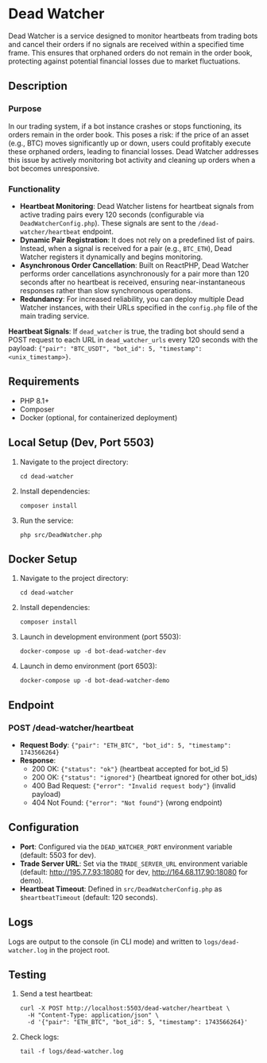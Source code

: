 # Dead Watcher

Dead Watcher is a service designed to monitor heartbeats from trading bots and cancel their orders if no signals are received within a specified time frame. This ensures that orphaned orders do not remain in the order book, protecting against potential financial losses due to market fluctuations.

## Description

### Purpose
In our trading system, if a bot instance crashes or stops functioning, its orders remain in the order book. This poses a risk: if the price of an asset (e.g., BTC) moves significantly up or down, users could profitably execute these orphaned orders, leading to financial losses. Dead Watcher addresses this issue by actively monitoring bot activity and cleaning up orders when a bot becomes unresponsive.

### Functionality
- **Heartbeat Monitoring**: Dead Watcher listens for heartbeat signals from active trading pairs every 120 seconds (configurable via `DeadWatcherConfig.php`). These signals are sent to the `/dead-watcher/heartbeat` endpoint.
- **Dynamic Pair Registration**: It does not rely on a predefined list of pairs. Instead, when a signal is received for a pair (e.g., `BTC_ETH`), Dead Watcher registers it dynamically and begins monitoring.
- **Asynchronous Order Cancellation**: Built on ReactPHP, Dead Watcher performs order cancellations asynchronously for a pair more than 120 seconds after no heartbeat is received, ensuring near-instantaneous responses rather than slow synchronous operations.
- **Redundancy**: For increased reliability, you can deploy multiple Dead Watcher instances, with their URLs specified in the `config.php` file of the main trading service.

 **Heartbeat Signals**: If `dead_watcher` is true, the trading bot should send a POST request to each URL in `dead_watcher_urls` every 120 seconds with the payload: `{"pair": "BTC_USDT", "bot_id": 5, "timestamp": <unix_timestamp>}`.

## Requirements
- PHP 8.1+
- Composer
- Docker (optional, for containerized deployment)

## Local Setup (Dev, Port 5503)
1. Navigate to the project directory:
   ```
   cd dead-watcher
   ```
2. Install dependencies:
   ```
   composer install
   ```
3. Run the service:
   ```
   php src/DeadWatcher.php
   ```

## Docker Setup
1. Navigate to the project directory:
   ```
   cd dead-watcher
   ```
2. Install dependencies:
   ```
   composer install
   ```
3. Launch in development environment (port 5503):
   ```
   docker-compose up -d bot-dead-watcher-dev
   ```
4. Launch in demo environment (port 6503):
   ```
   docker-compose up -d bot-dead-watcher-demo
   ```

## Endpoint
### POST /dead-watcher/heartbeat
- **Request Body**: `{"pair": "ETH_BTC", "bot_id": 5, "timestamp": 1743566264}`
- **Response**:
  - 200 OK: `{"status": "ok"}` (heartbeat accepted for bot_id 5)
  - 200 OK: `{"status": "ignored"}` (heartbeat ignored for other bot_ids)
  - 400 Bad Request: `{"error": "Invalid request body"}` (invalid payload)
  - 404 Not Found: `{"error": "Not found"}` (wrong endpoint)

## Configuration
- **Port**: Configured via the `DEAD_WATCHER_PORT` environment variable (default: 5503 for dev).
- **Trade Server URL**: Set via the `TRADE_SERVER_URL` environment variable (default: http://195.7.7.93:18080 for dev, http://164.68.117.90:18080 for demo).
- **Heartbeat Timeout**: Defined in `src/DeadWatcherConfig.php` as `$heartbeatTimeout` (default: 120 seconds).

## Logs
Logs are output to the console (in CLI mode) and written to `logs/dead-watcher.log` in the project root.

## Testing
1. Send a test heartbeat:
   ```
   curl -X POST http://localhost:5503/dead-watcher/heartbeat \
     -H "Content-Type: application/json" \
     -d '{"pair": "ETH_BTC", "bot_id": 5, "timestamp": 1743566264}'
   ```
2. Check logs:
   ```
   tail -f logs/dead-watcher.log
   ```